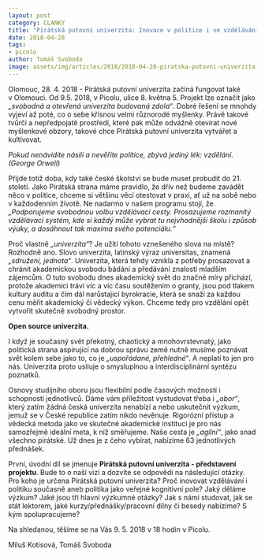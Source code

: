 ```yaml
---
layout: post
category: CLANKY
title: "Pirátská putovní univerzita: Inovace v politice i ve vzdělávání"
date: 2018-04-28
tags: 
- picolo
author: Tomáš Svoboda
image: assets/img/articles/2018/2018-04-28-piratska-putovni-univerzita-inovace-v-politice-i-ve-vzdelavani.jpg   #751x422 pixelu
---
```

Olomouc, 28. 4. 2018 - Pirátská putovní univerzita začíná fungovat také v Olomouci. Od 9.5. 2018, v Picolu, ulice 8. května 5. Projekt lze označit jako *„svobodná a otevřená univerzita budovaná zdola“*. Dobré řešení se mnohdy vyjeví až poté, co o sebe křísnou velmi různorodé myšlenky. Právě takové tvůrčí a nepředpojaté prostředí, které pak může odvážně otevírat nové myšlenkové obzory, takové chce Pirátská putovní univerzita vytvářet a kultivovat.

*Pokud nenávidíte násilí a nevěříte politice, zbývá jediný lék: vzdělání. (George Orwell)*

Přijde totiž doba, kdy také české školství se bude muset probudit do 21. století. Jako Pirátská strana máme pravidlo, že dřív než budeme zavádět něco v politice, chceme si většinu věcí otestovat v praxi, ať už na sobě nebo v každodenním životě. Ne nadarmo v našem programu stojí, že *„Podporujeme svobodnou volbu vzdělávací cesty. Prosazujeme rozmanitý vzdělávací systém, kde si každý může vybrat tu nejvhodnější školu i způsob výuky, a dosáhnout tak maxima svého potenciálu.“*

Proč vlastně *„univerzita“*? Je užití tohoto vznešeného slova na místě? Rozhodně ano. Slovo univerzita, latinský výraz universitas, znamená *„sdružení, jednota“*. Univerzita, která tehdy vznikla z potřeby prosazovat a chránit akademickou svobodu bádání a předávání znalostí mladším zájemcům. O tuto svobodu dnes akademický svět do značné míry přichází, protože akademici tráví víc a víc času soutěžením o granty, jsou pod tlakem kultury auditu a čím dál narůstající byrokracie, která se snaží za každou cenu měřit akademický či vědecký výkon. Chceme tedy pro vzdělání opět vytvořit skutečně svobodný prostor.

**Open source univerzita.**

I když je současný svět překotný, chaotický a mnohovrstevnatý, jako politická strana aspirující na dobrou správu země nutně musíme poznávat svět kolem sebe jako to, co je *„uspořádané, přehledné“*. A neplatí to jen pro nás. Univerzita proto usiluje o smysluplnou a interdisciplinární syntézu poznatků.

Osnovy studijního oboru jsou flexibilní podle časových možností i schopností jednotlivců. Dáme vám příležitost vystudovat třeba i *„obor“*, který zatím žádná česká univerzita nenabízí a nebo uskutečnit výzkum, jemuž se v České republice zatím nikdo nevěnuje. Rigorózní přístup a vědecká metoda jako ve skutečné akademické instituci je pro nás samozřejmě ideální meta, k níž směřujeme. Naše cesta je *„agilní“*, jako snad všechno pirátské. Už dnes je z čeho vybírat, nabízíme 63 jednotlivých přednášek.

První, úvodní díl se jmenuje **Pirátská putovní univerzita - představení projektu**. Bude to o naší vizi a dozvíte se odpovědi na následující otázky. Pro koho je určena Pirátská putovní univerzita? Proč inovovat vzdělávání i politiku současně aneb politika jako veřejné kognitivní pole? Jaký děláme výzkum? Jaké jsou tři hlavní výzkumné otázky? Jak s námi studovat, jak se stát lektorem, jaké kurzy/přednášky/pracovní dílny či besedy nabízíme? S kým spolupracujeme?

Na shledanou, těšíme se na Vás 9. 5. 2018 v 18 hodin v Picolu.

Miluš Kotisová, Tomáš Svoboda
